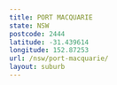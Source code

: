 ```yaml
---
title: PORT MACQUARIE
state: NSW
postcode: 2444
latitude: -31.439614
longitude: 152.87253
url: /nsw/port-macquarie/
layout: suburb
---
```

